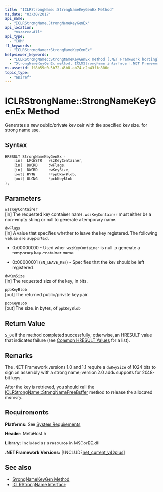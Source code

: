 ```yaml
---
title: "ICLRStrongName::StrongNameKeyGenEx Method"
ms.date: "03/30/2017"
api_name: 
  - "ICLRStrongName.StrongNameKeyGenEx"
api_location: 
  - "mscoree.dll"
api_type: 
  - "COM"
f1_keywords: 
  - "ICLRStrongName::StrongNameKeyGenEx"
helpviewer_keywords: 
  - "ICLRStrongName::StrongNameKeyGenEx method [.NET Framework hosting]"
  - "StrongNameKeyGenEx method, ICLRStrongName interface [.NET Framework hosting]"
ms.assetid: 1f8b59d0-5b72-45b8-ab74-c2b43ffc806e
topic_type: 
  - "apiref"
---
```

# ICLRStrongName::StrongNameKeyGenEx Method
Generates a new public/private key pair with the specified key size, for strong name use.  
  
## Syntax  
  
```cpp  
HRESULT StrongNameKeyGenEx (  
    [in]  LPCWSTR   wszKeyContainer,  
    [in]  DWORD     dwFlags,  
    [in]  DWORD     dwKeySize,  
    [out] BYTE      **ppbKeyBlob,  
    [out] ULONG     *pcbKeyBlob  
);  
```  
  
## Parameters  
 `wszKeyContainer`  
 [in] The requested key container name. `wszKeyContainer` must either be a non-empty string or null to generate a temporary name.  
  
 `dwFlags`  
 [in] A value that specifies whether to leave the key registered. The following values are supported:  
  
- 0x00000000 - Used when `wszKeyContainer` is null to generate a temporary key container name.  
  
- 0x00000001 (`SN_LEAVE_KEY`) - Specifies that the key should be left registered.  
  
 `dwKeySize`  
 [in] The requested size of the key, in bits.  
  
 `ppbKeyBlob`  
 [out] The returned public/private key pair.  
  
 `pcbKeyBlob`  
 [out] The size, in bytes, of `ppbKeyBlob`.  
  
## Return Value  
 `S_OK` if the method completed successfully; otherwise, an HRESULT value that indicates failure (see [Common HRESULT Values](/windows/win32/seccrypto/common-hresult-values) for a list).  
  
## Remarks  
 The .NET Framework versions 1.0 and 1.1 require a `dwKeySize` of 1024 bits to sign an assembly with a strong name; version 2.0 adds supports for 2048-bit keys.  
  
 After the key is retrieved, you should call the [ICLRStrongName::StrongNameFreeBuffer](iclrstrongname-strongnamefreebuffer-method.md) method to release the allocated memory.  
  
## Requirements  
 **Platforms:** See [System Requirements](../../get-started/system-requirements.md).  
  
 **Header:** MetaHost.h  
  
 **Library:** Included as a resource in MSCorEE.dll  
  
 **.NET Framework Versions:** [!INCLUDE[net_current_v40plus](../../../../includes/net-current-v40plus-md.md)]  
  
## See also

- [StrongNameKeyGen Method](iclrstrongname-strongnamekeygen-method.md)
- [ICLRStrongName Interface](iclrstrongname-interface.md)
